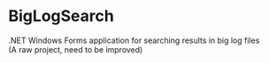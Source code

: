 # BigLogSearch

.NET Windows Forms application for searching results in big log files<br>
(A raw project, need to be improved)
